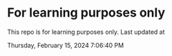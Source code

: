 # For learning purposes only
This repo is for learning purposes only.
Last updated at

Thursday, February 15, 2024 7:06:40 PM


